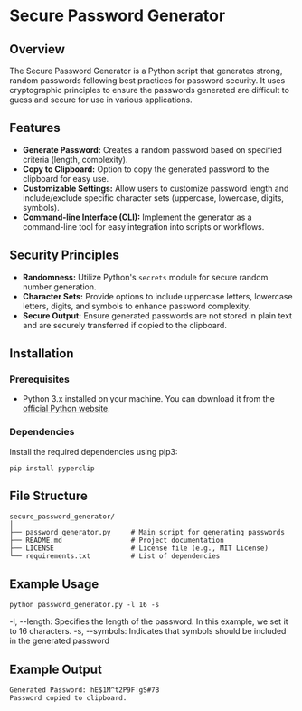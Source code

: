 # Secure Password Generator

## Overview

The Secure Password Generator is a Python script that generates strong, random passwords following best practices for password security. It uses cryptographic principles to ensure the passwords generated are difficult to guess and secure for use in various applications.

## Features

- **Generate Password:** Creates a random password based on specified criteria (length, complexity).
- **Copy to Clipboard:** Option to copy the generated password to the clipboard for easy use.
- **Customizable Settings:** Allow users to customize password length and include/exclude specific character sets (uppercase, lowercase, digits, symbols).
- **Command-line Interface (CLI):** Implement the generator as a command-line tool for easy integration into scripts or workflows.

## Security Principles

- **Randomness:** Utilize Python's `secrets` module for secure random number generation.
- **Character Sets:** Provide options to include uppercase letters, lowercase letters, digits, and symbols to enhance password complexity.
- **Secure Output:** Ensure generated passwords are not stored in plain text and are securely transferred if copied to the clipboard.

## Installation

### Prerequisites

- Python 3.x installed on your machine. You can download it from the [official Python website](https://www.python.org/downloads/).

### Dependencies

Install the required dependencies using pip3:

````
pip install pyperclip
````

## File Structure
````
secure_password_generator/
│
├── password_generator.py     # Main script for generating passwords
├── README.md                 # Project documentation
├── LICENSE                   # License file (e.g., MIT License)
└── requirements.txt          # List of dependencies
````

## Example Usage
````
python password_generator.py -l 16 -s
````
-l, --length: Specifies the length of the password. In this example, we set it to 16 characters.
-s, --symbols: Indicates that symbols should be included in the generated password

## Example Output
````
Generated Password: hE$1M^t2P9F!gS#7B
Password copied to clipboard.
````